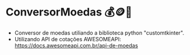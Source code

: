 # ConversorMoedas 💰🪙💸

- Conversor de  moedas utiliando a biblioteca python "customtkinter".
- Utilizando API de cotações AWESOMEAPI: https://docs.awesomeapi.com.br/api-de-moedas
